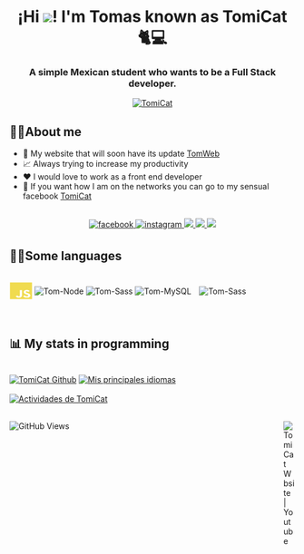 <h1 align="center">¡Hi <img src="https://raw.githubusercontent.com/MartinHeinz/MartinHeinz/master/wave.gif" width="10%">! I'm Tomas known as TomiCat 🐈💻</h1>
<h3 align="center">A simple Mexican student who wants to be a Full Stack developer.</h3>
<p align="center">
    <a href="https://github.com/TomEd01/">
        <img title="🔥 Mi estadistica" alt="TomiCat" src="https://github-readme-streak-stats.herokuapp.com/?user=TomEd01&theme=black-ice&hide_border=true&stroke=0000&background=060A0CD0"/>
    </a>
</p>

 ## 🙇‍♂️About me
 
- 💼 My website that will soon have its update [TomWeb](https://tomi-black.github.io/Tomicat-web/)
- 📈 Always trying to increase my productivity
- ❤️ I would love to work as a front end developer
- 💬 If you want how I am on the networks you can go to my sensual facebook [TomiCat](https://www.facebook.com/Gatitok/)
<br>

<div align="center">
    <a href="https://www.facebook.com/Gatitok" target="_blank">
        <img src=https://img.shields.io/badge/facebook-1199FF.svg?&style=for-the-badge&logo=facebook&logoColor=white alt=facebook style="margin-bottom: 5px;" />
    </a>
    <a href="https://instagram.com/tomicat.pers" target="_blank">
        <img src=https://img.shields.io/badge/instagram-CF3476.svg?&style=for-the-badge&logo=instagram&logoColor=white alt=instagram style="margin-bottom: 5px;" />
    </a>
    <a href="https://twitter.com/VTomicat" target="_blank">
        <img src="https://img.shields.io/badge/Twitter-1818FE?style=for-the-badge&logo=twitter&logoColor=white" target="_blank"> 
    </a>
    <a href="https://www.youtube.com/channel/UCY_dvGfyBuLCvU_GHAYyOWQ" target="_blank">
        <img src="https://img.shields.io/badge/YouTube-FF0000?style=for-the-badge&logo=youtube&logoColor=white" target="_blank">
    </a>
    <a href="https://www.linkedin.com/in/edwin-tepox-lopez/" target="_blank">
        <img src="https://img.shields.io/badge/LinkedIn-00AAFF?style=for-the-badge&logo=LinkedIn&logoColor=white" target="_blank"> 
    </a>
</div>

 ## 💪😎Some languages

<div style="display: inline_block"><br>
  <img align="center" alt="Tom-Js" height="30" width="40" src="https://raw.githubusercontent.com/devicons/devicon/master/icons/javascript/javascript-plain.svg">
  <img align="center" alt="Tom-Node" height="32" width="42" src="https://cdn.jsdelivr.net/gh/devicons/devicon/icons/nodejs/nodejs-original.svg">
  <img align="center" alt="Tom-Sass" height="33" width="43" src="https://cdn.jsdelivr.net/gh/devicons/devicon/icons/sass/sass-original.svg">
  <img align="center" alt="Tom-MySQL" width="30px" src="https://cdn.jsdelivr.net/gh/devicons/devicon/icons/mysql/mysql-original.svg" style="padding-right:10px;" />
  <img align="center" alt="Tom-Sass" height="40" width="50" src="https://cdn.jsdelivr.net/gh/devicons/devicon/icons/php/php-original.svg">
</div>
<br><br>

 ## 📊 My stats in programming
 
 <br/>
    <a href="https://github.com/TomEd01/"><img alt="TomiCat Github" src="https://github-readme-stats.vercel.app/api?username=TomEd01&show_icons=true&count_private=true&theme=react&hide_border=true&bg_color=0D1117" /></a>
    <a href="https://github.com/TomEd01/"><img alt="Mis principales idiomas" src="https://github-readme-stats.vercel.app/api/top-langs/?username=TomEd01&langs_count=8&count_private=true&layout=compact&theme=react&hide_border=true&bg_color=0D1117" /></a>
<br/><br/>
    <a href="https://github.com/TomEd01/"><img alt="Actividades de TomiCat" src="https://activity-graph.herokuapp.com/graph?username=TomEd01&bg_color=0D1117&color=5BCDEC&line=5BCDEC&point=FFFFFF&hide_border=true" /></a>
<br/><br/>

![GitHub Views](https://komarev.com/ghpvc/?username=TomEd01&color=2685BF)
<a href="https://www.youtube.com/channel/UCY_dvGfyBuLCvU_GHAYyOWQ">
  <img align="right" alt="TomiCat Wbsite | Youtube" width="21px" src="https://www.youtube.com/s/desktop/38f838ea/img/favicon_32x32.png" />
</a>
